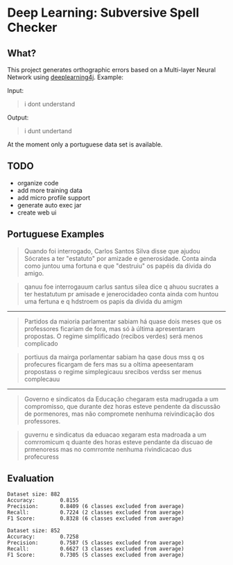 
# Deep Learning: Subversive Spell Checker

## What?

This project generates orthographic errors based on a Multi-layer Neural Network using [deeplearning4j](https://deeplearning4j.org/).
Example:

Input:
> i dont understand

Output:
> i dunt undertand   

At the moment only a portuguese data set is available.

## TODO

- organize code
- add more training data
- add micro profile support
- generate auto exec jar
- create web ui

## Portuguese Examples

> Quando foi interrogado, Carlos Santos Silva disse que ajudou Sócrates a ter "estatuto" por amizade e generosidade. Conta ainda como juntou uma fortuna e que "destruiu" os papéis da dívida do amigo.

> qanuu foe interrogauum carlus santus silea dice q ahuou sucrates a ter hestatutum pr amisade e jenerocidadeo conta ainda com huntou uma fertuna e q hdstroem os papis da divida du amigm 

---

> Partidos da maioria parlamentar sabiam há quase dois meses que os professores ficariam de fora, mas só à última apresentaram propostas. O regime simplificado (recibos verdes) será menos complicado

> portiuus da mairga porlamentar sabiam ha qase dous mss q os profecures ficargam de fers mas su a oltima apeesentaram propostass o regime simplegicauu srecibos verdss ser menus complecauu 

---

> Governo e sindicatos da Educação chegaram esta madrugada a um compromisso, que durante dez horas esteve pendente da discussão de pormenores, mas não compromete nenhuma reivindicação dos professores.

> guvernu e sindicatus da eduacao xegaram esta madroada a um comrromicum q duante des horas esteve pendante da discuao de prmenoress mas no comrromte nenhuma rivindicacao dus profecuress  

## Evaluation

    Dataset size: 882
    Accuracy:        0.8155
    Precision:       0.8409	(6 classes excluded from average)
    Recall:          0.7224	(2 classes excluded from average)
    F1 Score:        0.8328	(6 classes excluded from average)

    Dataset size: 852
    Accuracy:        0.7258
    Precision:       0.7587	(5 classes excluded from average)
    Recall:          0.6627	(3 classes excluded from average)
    F1 Score:        0.7305	(5 classes excluded from average)